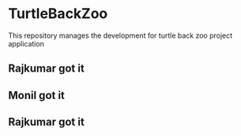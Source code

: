 # TurtleBackZoo
This repository manages the development for turtle back zoo project application 


## Rajkumar got it

## Monil got it 

## Rajkumar got it
